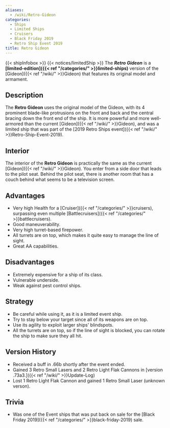 ```yaml
---
aliases:
  - /wiki/Retro-Gideon
categories:
  - Ships
  - Limited Ships
  - Cruisers
  - Black Friday 2019
  - Retro Ship Event 2019
title: Retro Gideon
---
```


{{< shipInfobox >}} {{< notices/limitedShip >}} The **_Retro Gideon_** is a **[limited-edition]({{< ref "/categories/" >}}limited-ships)** version of the [Gideon]({{< ref "/wiki/" >}}Gideon) that features its original model and armament.

## Description

The **Retro Gideon** uses the original model of the Gideon, with its 4 prominent blade-like protrusions on the front and back and the central bracing down the front end of the ship. It is more powerful and more well-armored than the current [Gideon]({{< ref "/wiki/" >}}Gideon), and was a limited ship that was part of the [2019 Retro Ships event]({{< ref "/wiki/" >}}Retro-Ship-Event-2019).

## Interior

The interior of the **Retro Gideon** is practically the same as the current [Gideon]({{< ref "/wiki/" >}}Gideon). You enter from a side door that leads to the pilot seat. Behind the pilot seat, there is another room that has a couch behind what seems to be a television screen.

## Advantages

- Very high Health for a [Cruiser]({{< ref "/categories/" >}}cruisers), surpassing even multiple [Battlecruisers]({{< ref "/categories/" >}}battlecruisers).
- Good maneuverability.
- Very high turret-based firepower.
- All turrets are on top, which makes it quite easy to manage the line of sight.
- Great AA capabilities.

## Disadvantages

- Extremely expensive for a ship of its class.
- Vulnerable underside.
- Weak against pest control ships.

## Strategy

- Be careful while using it, as it is a limited event ship.
- Try to stay below your target since all of its weapons are on top.
- Use its agility to exploit larger ships' blindspots.
- All the turrets are on top, so if the line of sight is blocked, you can rotate the ship to make sure they all hit.

## Version History

- Received a buff in .66b shortly after the event ended.
- Gained 3 Retro Small Lasers and 2 Retro Light Flak Cannons in [version .73a3.]({{< ref "/wiki/" >}}Update-Log)
- Lost 1 Retro Light Flak Cannon and gained 1 Retro Small Laser (unknown verson).

## Trivia

- Was one of the Event ships that was put back on sale for the [Black Friday 2019]({{< ref "/categories/" >}}black-friday-2019) sale.
